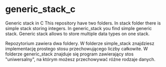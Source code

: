# generic_stack_c
Generic stack in C
This repository have two folders. In stack folder there is simple stack storing integers. In generic_stack you find simple generic stack. 
Generic stack allows to store multiple data types on one stack. 

Repozytorium zawiera dwa foldery. W folderze simple_stack znajdziesz implementację prostego stosu przechowującego liczby całkowite. 
W folderze generic_stack znajduje się program zawierający stos "uniwersalny", na którym możesz przechowywać różne rodzaje danych. 
